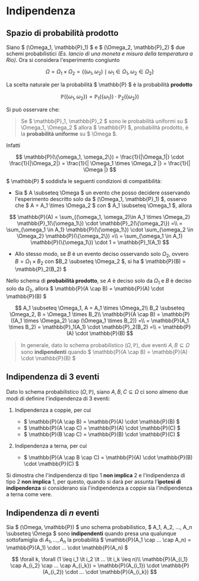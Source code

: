 # Indipendenza

## Spazio di probabilità prodotto

Siano $ (\Omega_1, \mathbb{P}_1) $ e $ (\Omega_2, \mathbb{P}_2) $ due schemi probabilistici _(Es. lancio di una moneta e misura della temperatura a Rio)_. Ora si considera l'esperimento congiunto 

$$ \Omega = \Omega_1 \times \Omega_2 = \{ (\omega_1, \omega_2) \mid \omega_1 \in \Omega_1, \omega_2 \in \Omega_2 \} $$

La scelta naturale per la probabilità $ \mathbb{P} $ è la probabilità **prodotto** 

$$ \mathbb{P}(\{\omega_1, \omega_2\}) = \mathbb{P}_1(\{\omega_1\}) \cdot \mathbb{P}_2(\{\omega_2\}) $$ 

Si può osservare che:

> Se $ \mathbb{P}_1, \mathbb{P}_2 $ sono le probabilità uniformi su $ \Omega_1, \Omega_2 $ allora $ \mathbb{P} $, probabilità prodotto, è la **probabilità uniforme** su $ \Omega $.

Infatti

$$ \mathbb{P}(\{\omega_1, \omega_2\}) = \frac{1}{|\Omega_1|} \cdot \frac{1}{|\Omega_2|} = \frac{1}{| \Omega_1 \times \Omega_2 |} = \frac{1}{| \Omega |} $$ 

$ \mathbb{P} $ soddisfa le seguenti condizioni di compatibilità:

- Sia $ A \subseteq \Omega $ un evento che posso decidere osservando l'esperimento descritto solo da $ (\Omega_1, \mathbb{P}_1) $, osservo che $ A = A_1 \times \Omega_2 $ con $ A_1 \subseteq \Omega_1 $, allora

$$ 
\mathbb{P}(A) = \sum_{(\omega_1, \omega_2)\in A_1 \times \Omega_2} \mathbb{P}_1(\{\omega_1\}) \cdot \mathbb{P}_2(\{\omega_2\}) =\\
= \sum_{\omega_1 \in A_1} \mathbb{P}(\{\omega_1\}) \cdot \sum_{\omega_2 \in \Omega_2} \mathbb{P}(\{\omega_2\}) =\\
= \sum_{\omega_1 \in A_1} \mathbb{P}(\{\omega_1\}) \cdot 1 = \mathbb{P}_1(A_1) 
$$

- Allo stesso modo, se $B$ è un evento deciso osservando solo $\Omega_2$, ovvero $B = \Omega_1 \times B_2$ con $B_2 \subseteq \Omega_2 $, si ha $ \mathbb{P}(B) = \mathbb{P}_2(B_2) $

Nello schema di **probabilità prodotto**, se $A$ è deciso solo da $\Omega_1$ e $B$ è deciso solo da $\Omega_2$, allora  $ \mathbb{P}(A \cap B) = \mathbb{P}(A) \cdot \mathbb{P}(B) $

$$
A_1 \subseteq \Omega_1, A = A_1 \times \Omega_2\\
B_2 \subseteq \Omega_2, B = \Omega_1 \times B_2\\
\mathbb{P}(A \cap B) = \mathbb{P}((A_1 \times \Omega_2) \cap (\Omega_1 \times B_2)) =\\ 
= \mathbb{P}(A_1 \times B_2) = \mathbb{P}_1(A_1) \cdot \mathbb{P}_2(B_2) =\\
= \mathbb{P}(A) \cdot \mathbb{P}(B)
$$

> In generale, dato lo schema probabilistico $(\Omega, \mathbb{P})$, due eventi $A,B \subseteq \Omega$ sono **indipendenti** quando $ \mathbb{P}(A \cap B) = \mathbb{P}(A) \cdot \mathbb{P}(B) $

<!-- TODO: esempio 1 estrazione da mazzo di 40, il fatto che sia 7 è indipendente dal fatto che sia "denari" -->

## Indipendenza di 3 eventi

Dato lo schema probabilistico $(\Omega, \mathbb{P})$, siano $A,B,C \subseteq \Omega$ ci sono almeno due modi di definire l'indipendenza di 3 eventi:

1. Indipendenza a coppie, per cui 
    - $ \mathbb{P}(A \cap B) = \mathbb{P}(A) \cdot \mathbb{P}(B) $
    - $ \mathbb{P}(A \cap C) = \mathbb{P}(A) \cdot \mathbb{P}(C) $
    - $ \mathbb{P}(B \cap C) = \mathbb{P}(B) \cdot \mathbb{P}(C) $

2. Indipendenza a terna, per cui
    - $ \mathbb{P}(A \cap B \cap C) = \mathbb{P}(A) \cdot \mathbb{P}(B) \cdot \mathbb{P}(C) $

Si dimostra che l'indipendenza di tipo $1$ **non implica** $2$ e l'indipendenza di tipo $2$ **non implica** $1$, per questo, quando si darà per assunta l'**ipotesi di indipendenza** si considerano sia l'indipendenza a coppie sia l'indipendenza a terna come vere.

###

<!-- TODO: esempio dado 4 facce, VRB 2 !-> 1 -->

## Indipendenza di $n$ eventi

Sia $ (\Omega, \mathbb{P}) $ uno schema probabilistico, $ A_1, A_2, ..., A_n \subseteq \Omega $ sono **indipendenti** quando presa una qualunque sottofamiglia di $A_1, ..., A_n$ la probabilità 
$ \mathbb{P}(A_1 \cap ... \cap A_n) = \mathbb{P}(A_1) \cdot ... \cdot \mathbb{P}(A_n) $

$$
\forall k, \forall (1 \leq i_1 \lt i_2 \lt ... \lt i_k \leq n)\\
\mathbb{P}(A_{i_1} \cap A_{i_2} \cap ... \cap A_{i_k}) =
\mathbb{P}(A_{i_1}) \cdot \mathbb{P}(A_{i_2}) \cdot ... \cdot \mathbb{P}(A_{i_k})
$$
